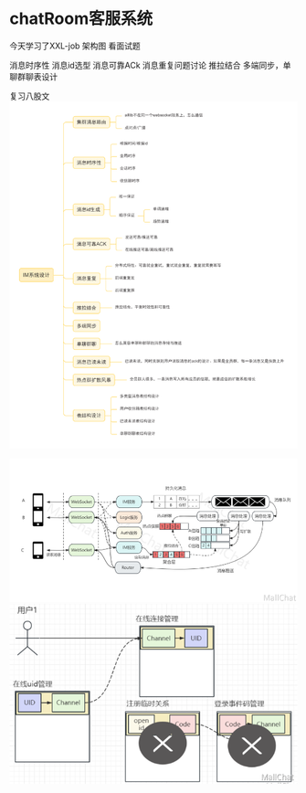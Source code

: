# chatRoom客服系统
今天学习了XXL-job
架构图
看面试题

消息时序性
消息id选型
消息可靠ACk
消息重复问题讨论
推拉结合
多端同步，单聊群聊表设计

复习八股文
![img.png](img.png)

![img_1.png](img_1.png)
![img_2.png](img_2.png)